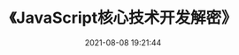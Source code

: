---
pageComponent:
  name: Catalogue
  data:
    path: 《JavaScript核心技术开发解密》
    imgUrl: https://cdn.jsdelivr.net/gh/xugaoyi/image_store/blog/20200112160453.png
    description: JavaScript核心技术开发解密。
title: 《JavaScript核心技术开发解密》
date: 2021-08-08 19:21:44
permalink: /book/javascript-core-technology-development-decryption/
article: false
comment: false
editLink: false
---